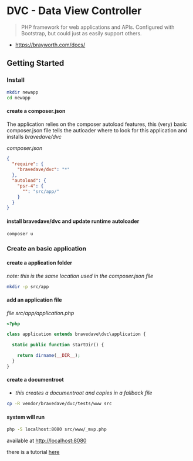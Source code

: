 # DVC - Data View Controller

> PHP framework for web applications and APIs.
Configured with Bootstrap, but could just as easily support others.

* <https://brayworth.com/docs/>

## Getting Started

### Install

```sh
mkdir newapp
cd newapp
```

#### create a composer.json

The application relies on the composer autoload features,
 this (very) basic composer.json file tells the autloader where to look
 for this application and installs *bravedave/dvc*

*composer.json*

```json
{
  "require": {
    "bravedave/dvc": "*"
  },
  "autoload": {
    "psr-4": {
      "": "src/app/"
    }
  }
}
```

#### install bravedave/dvc and update runtime autoloader

```sh
composer u
```

### Create an basic application

#### create a application folder

*note: this is the same location used in the composer.json file*

```sh
mkdir -p src/app
```

#### add an application file

*file src/app/application.php*

```php
<?php

class application extends bravedave\dvc\application {

  static public function startDir() {

    return dirname(__DIR__);
  }
}
```

#### create a documentroot

* *this creates a documentroot and copies in a fallback file*

```sh
cp -R vendor/bravedave/dvc/tests/www src
```

#### system will run

```sh
php -S localhost:8080 src/www/_mvp.php
```

available at <http://localhost:8080>

there is a tutorial [here](src/bravedave/dvc/views/docs/risorsa.md)
